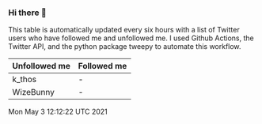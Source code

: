 ### Hi there 👋

This table is automatically updated every six hours with a list of Twitter users who have followed me and unfollowed me. I used Github Actions, the Twitter API, and the python package tweepy to automate this workflow.

| Unfollowed me |  Followed me |
| --- | --- |
|k_thos|-|
|WizeBunny|-|
Mon May  3 12:12:22 UTC 2021
